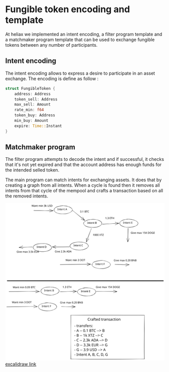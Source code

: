 # Fungible token encoding and template

At heliax we implemented an intent encoding, a filter program template and a
matchmaker program template that can be used to exchange fungible tokens between
any number of participants.

## Intent encoding
The intent encoding allows to express a desire to participate in an asset
exchange. The encoding is define as follow :

```rust
struct FungibleToken {
    address: Address
    token_sell: Address
    max_sell: Amount
    rate_min: f64
    token_buy: Address
    min_buy: Amount
    expire: Time::Instant
}
```

## Matchmaker program

The filter program attempts to decode the intent and if successful, it checks
that it's not yet expired and that the account address has enough funds for the
intended selled token.

The main program can match intents for exchanging assets. It does that by
creating a graph from all intents. When a cycle is found then it removes all
intents from that cycle of the mempool and crafts a transaction based on all the
removed intents.


![matchmaker](matchmaker_graph.svg)
[excalidraw link](https://excalidraw.com/#room=1db86ba6d5f0ccb7447c,2vvRd4X2Y3HDWHihJmy9zw)
